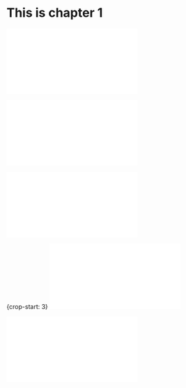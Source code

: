 # This is chapter 1

![](table.md)

![Hello, world!](source.php)

![Cropped](cropped.php)

{crop-start: 3}
![](tests/phpunit-output.txt)

![`EventDispatcherInterface`](vendor/symfony/event-dispatcher-contracts/EventDispatcherInterface.php)
